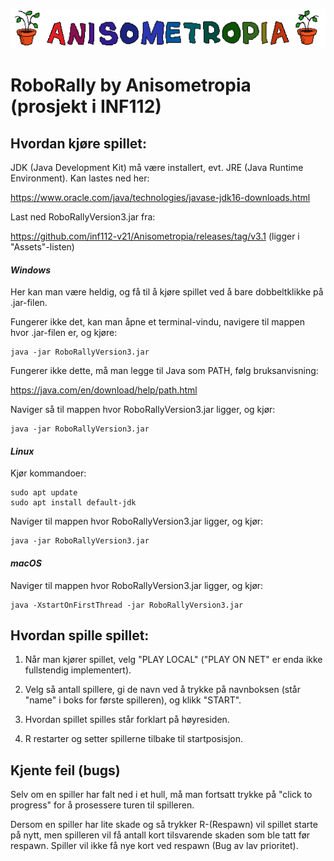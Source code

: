 ![image info](assets/anisometropia.png)

# RoboRally by Anisometropia (prosjekt i INF112)

## Hvordan kjøre spillet:

JDK (Java Development Kit) må være installert, evt. JRE (Java Runtime Environment). Kan lastes ned her:

https://www.oracle.com/java/technologies/javase-jdk16-downloads.html

Last ned RoboRallyVersion3.jar fra:

https://github.com/inf112-v21/Anisometropia/releases/tag/v3.1 (ligger i "Assets"-listen)

#### _Windows_
Her kan man være heldig, og få til å kjøre spillet ved å bare dobbeltklikke på .jar-filen.

Fungerer ikke det, kan man åpne et terminal-vindu, navigere til mappen hvor .jar-filen er, og kjøre:
```
java -jar RoboRallyVersion3.jar
```
Fungerer ikke dette, må man legge til Java som PATH, følg bruksanvisning:

https://java.com/en/download/help/path.html

Naviger så til mappen hvor RoboRallyVersion3.jar ligger, og kjør:
```
java -jar RoboRallyVersion3.jar
```
#### _Linux_
Kjør kommandoer:
```
sudo apt update
sudo apt install default-jdk
```
Naviger til mappen hvor RoboRallyVersion3.jar ligger, og kjør:
```
java -jar RoboRallyVersion3.jar
```

#### _macOS_
Naviger til mappen hvor RoboRallyVersion3.jar ligger, og kjør:
```
java -XstartOnFirstThread -jar RoboRallyVersion3.jar
```

## Hvordan spille spillet:
1. Når man kjører spillet, velg "PLAY LOCAL" ("PLAY ON NET" er enda ikke fullstendig implementert).

2. Velg så antall spillere, gi de navn ved å trykke på navnboksen (står "name" i boks for første spilleren), og klikk "START".

3. Hvordan spillet spilles står forklart på høyresiden.

4. R restarter og setter spillerne tilbake til startposisjon.


## Kjente feil (bugs)
Selv om en spiller har falt ned i et hull, må man fortsatt trykke på "click to progress" for
å prosessere turen til spilleren.

Dersom en spiller har lite skade og så trykker R-(Respawn) vil spillet starte på nytt, men spilleren
vil få antall kort tilsvarende skaden som ble tatt før respawn. Spiller vil ikke få nye kort ved
respawn (Bug av lav prioritet).
